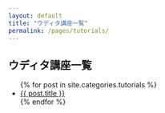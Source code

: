 ```yaml
---
layout: default
title: "ウディタ講座一覧"
permalink: /pages/tutorials/
---
```


## ウディタ講座一覧  

<ul>
  {% for post in site.categories.tutorials %}
    <li><a href="{{ post.url }}">{{ post.title }}</a></li>
  {% endfor %}
</ul>
